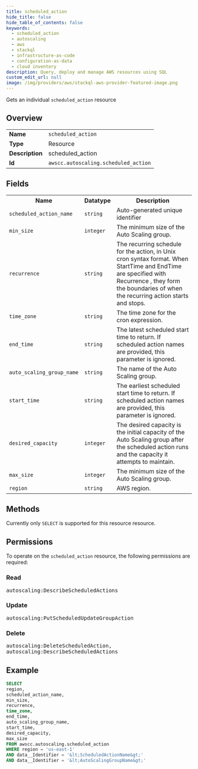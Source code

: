 ```yaml
---
title: scheduled_action
hide_title: false
hide_table_of_contents: false
keywords:
  - scheduled_action
  - autoscaling
  - aws
  - stackql
  - infrastructure-as-code
  - configuration-as-data
  - cloud inventory
description: Query, deploy and manage AWS resources using SQL
custom_edit_url: null
image: /img/providers/aws/stackql-aws-provider-featured-image.png
---
```

Gets an individual <code>scheduled_action</code> resource

## Overview
<table><tbody>
<tr><td><b>Name</b></td><td><code>scheduled_action</code></td></tr>
<tr><td><b>Type</b></td><td>Resource</td></tr>
<tr><td><b>Description</b></td><td>scheduled_action</td></tr>
<tr><td><b>Id</b></td><td><code>awscc.autoscaling.scheduled_action</code></td></tr>
</tbody></table>

## Fields
<table><tbody>
<tr><th>Name</th><th>Datatype</th><th>Description</th></tr>
<tr><td><code>scheduled_action_name</code></td><td><code>string</code></td><td>Auto-generated unique identifier</td></tr>
<tr><td><code>min_size</code></td><td><code>integer</code></td><td>The minimum size of the Auto Scaling group.</td></tr>
<tr><td><code>recurrence</code></td><td><code>string</code></td><td>The recurring schedule for the action, in Unix cron syntax format. When StartTime and EndTime are specified with Recurrence , they form the boundaries of when the recurring action starts and stops.</td></tr>
<tr><td><code>time_zone</code></td><td><code>string</code></td><td>The time zone for the cron expression.</td></tr>
<tr><td><code>end_time</code></td><td><code>string</code></td><td>The latest scheduled start time to return. If scheduled action names are provided, this parameter is ignored.</td></tr>
<tr><td><code>auto_scaling_group_name</code></td><td><code>string</code></td><td>The name of the Auto Scaling group.</td></tr>
<tr><td><code>start_time</code></td><td><code>string</code></td><td>The earliest scheduled start time to return. If scheduled action names are provided, this parameter is ignored.</td></tr>
<tr><td><code>desired_capacity</code></td><td><code>integer</code></td><td>The desired capacity is the initial capacity of the Auto Scaling group after the scheduled action runs and the capacity it attempts to maintain.</td></tr>
<tr><td><code>max_size</code></td><td><code>integer</code></td><td>The minimum size of the Auto Scaling group.</td></tr>
<tr><td><code>region</code></td><td><code>string</code></td><td>AWS region.</td></tr>

</tbody></table>

## Methods
Currently only <code>SELECT</code> is supported for this resource resource.

## Permissions

To operate on the <code>scheduled_action</code> resource, the following permissions are required:

### Read
<pre>
autoscaling:DescribeScheduledActions</pre>

### Update
<pre>
autoscaling:PutScheduledUpdateGroupAction</pre>

### Delete
<pre>
autoscaling:DeleteScheduledAction,
autoscaling:DescribeScheduledActions</pre>


## Example
```sql
SELECT
region,
scheduled_action_name,
min_size,
recurrence,
time_zone,
end_time,
auto_scaling_group_name,
start_time,
desired_capacity,
max_size
FROM awscc.autoscaling.scheduled_action
WHERE region = 'us-east-1'
AND data__Identifier = '&lt;ScheduledActionName&gt;'
AND data__Identifier = '&lt;AutoScalingGroupName&gt;'
```
